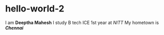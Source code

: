 # hello-world-2
I am **Deeptha Mahesh** 
I study B tech ICE 1st year at *NITT*
My hometown is ***Chennai***
